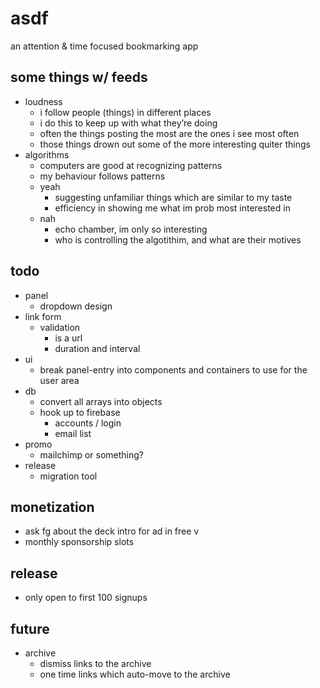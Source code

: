 # asdf
an attention & time focused bookmarking app

## some things w/ feeds
- loudness
  - i follow people (things) in different places
  - i do this to keep up with what they’re doing
  - often the things posting the most are the ones i see most often
  - those things drown out some of the more interesting quiter things
- algorithms
  - computers are good at recognizing patterns
  - my behaviour follows patterns
  - yeah
    - suggesting unfamiliar things which are similar to my taste
    - efficiency in showing me what im prob most interested in
  - nah
    - echo chamber, im only so interesting
    - who is controlling the algotithim, and what are their motives

## todo
- panel
  - dropdown design
- link form
  - validation
    - is a url
    - duration and interval
- ui
  - break panel-entry into components and containers
    to use for the user area
- db
  - convert all arrays into objects
  - hook up to firebase
    - accounts / login
    - email list
- promo
  - mailchimp or something?
- release
  - migration tool

## monetization
- ask fg about the deck intro for ad in free v
- monthly sponsorship slots

## release
- only open to first 100 signups


## future
- archive
  - dismiss links to the archive
  - one time links which auto-move to the archive